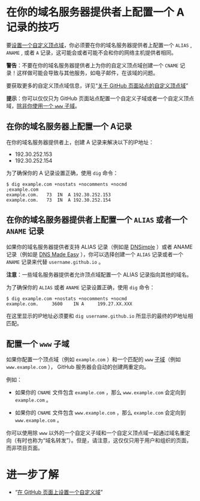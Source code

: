 # 在你的域名服务器提供者上配置一个 A 记录的技巧

要[设置一个自定义顶点域](https://help.github.com/articles/setting-up-a-custom-domain-with-github-pages)，你必须要在你的域名服务器提供者上配置一个 `ALIAS` , `ANAME` , 或者 `A` 记录，这可能会或者可能不会和你的网络主机提供者相同。

**警告**：不要在你的域名服务器提供者上为你的自定义顶点域创建一个 `CNAME` 记录！这样做可能会导致与其他服务，如电子邮件，在该域的问题。

要获取更多的自定义顶点域信息，详见“[关于 GitHub 页面站点的自定义顶点域](https://help.github.com/articles/about-custom-domains-for-github-pages-sites#apex-domains)”

**提示**：你可以仅仅只为 GitHub 页面站点配置一个自定义子域或者一个自定义顶点域，[除非你使用一个 `www` 子域](https://help.github.com/articles/tips-for-configuring-an-a-record-with-your-dns-provider/#configuring-a-www-subdomain)。

## 在你的域名服务器上配置一个 A记录

在你的域名服务器提供者上，创建 A 记录来解决以下的IP地址：

- 192.30.252.153
- 192.30.252.154

为了确保你的 A 记录设置正确，使用 `dig` 命令：

```
$ dig example.com +nostats +nocomments +nocmd
;example.com
example.com.   73  IN  A 192.30.252.153
example.com.   73  IN  A 192.30.252.154
```

## 在你的域名服务器提供者上配置一个 `ALIAS` 或者一个 `ANAME` 记录

如果你的域名服务器提供者支持 ALIAS 记录（例如是 [DNSimple](https://dnsimple.com/) ）或者 ANAME 记录（例如是 [DNS Made Easy](http://www.dnsmadeeasy.com/services/aname-records/) ），你可以选择创建一个 `ALIAS` 记录或者一个 `ANAME` 记录来代替 `username.github.io` 。

**注意**：一些域名服务器提供者允许顶点域配置一个 ALIAS 记录指向其他的域名。

为了确保你的 `ALIAS` 或者 `ANAME` 记录设置正确，使用 `dig` 命令：

```
$ dig example.com +nostats +nocomments +nocmd
example.com.     3600    IN A     199.27.XX.XXX
```

在这里显示的IP地址必须要和 `dig username.github.io` 所显示的最终的IP地址相匹配。

## 配置一个 `www` 子域

如果你配置一个顶点域（例如 `example.com` ）和一个匹配的 `www` [子域](https://help.github.com/articles/about-custom-domains-for-github-pages-sites#subdomains)（例如 `www.example.com` ）， GitHub 服务器会自动的创建两重定向。

例如：

- 如果你的 `CNAME` 文件包含 `example.com` ，那么 `www.example.com` 会定向到 `example.com` 。
	
- 如果你的 `CNAME` 文件包含 `www.example.com` ，那么 `example.com` 会定向到 `www.example.com` 。

你可以使用除 `www` 以外的一个自定义子域和一个自定义顶点域一起通过域名重定向（有时也称为“域名转发”）。但是，请注意，这仅仅只用于用户和组织的页面，而非项目页面。

# 进一步了解
	
- “[在 GitHub 页面上设置一个自定义域](https://help.github.com/articles/setting-up-a-custom-domain-with-github-pages)”
